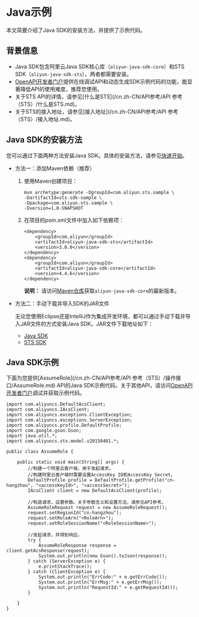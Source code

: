 # Java示例

本文简要介绍了Java SDK的安装方法，并提供了示例代码。

## 背景信息

-   Java SDK包含阿里云Java SDK核心库（`aliyun-java-sdk-core`）和STS SDK（`aliyun-java-sdk-sts`），两者都需要安装。
-   [OpenAPI开发者门户](https://next.api.aliyun.com/api/Sts)提供在线调试API和动态生成SDK示例代码的功能，能显著降低API的使用难度，推荐您使用。
-   关于STS API的详情，请参见[什么是STS](/cn.zh-CN/API参考/API 参考（STS）/什么是STS.md)。
-   关于STS的接入地址，请参见[接入地址](/cn.zh-CN/API参考/API 参考（STS）/接入地址.md)。

## Java SDK的安装方法

您可以通过下面两种方法安装Java SDK。具体的安装方法，请参见[快速开始]()。

-   方法一：添加Maven依赖（推荐）
    1.  使用Maven创建项目：

        ```
        mvn archetype:generate -DgroupId=com.aliyun.sts.sample \
        -DartifactId=sts-sdk-sample \
        -Dpackage=com.aliyun.sts.sample \
        -Dversion=1.0-SNAPSHOT
        ```

    2.  在项目的pom.xml文件中加入如下依赖项：

        ```
        <dependency>
            <groupId>com.aliyun</groupId>
            <artifactId>aliyun-java-sdk-sts</artifactId>
            <version>3.0.0</version>
        </dependency>
        <dependency>
            <groupId>com.aliyun</groupId>
            <artifactId>aliyun-java-sdk-core</artifactId>
            <version>4.4.6</version>
        </dependency>
        ```

        **说明：** 请访问[Maven仓库](https://mvnrepository.com/artifact/com.aliyun/aliyun-java-sdk-core)获取`aliyun-java-sdk-core`的最新版本。

-   方法二：手动下载并导入SDK的JAR文件

    无论您使用Eclipse还是IntelliJ作为集成开发环境，都可以通过手动下载并导入JAR文件的方式安装Java SDK。JAR文件下载地址如下：

    -   [Java SDK](https://mvnrepository.com/artifact/com.aliyun/aliyun-java-sdk-core)
    -   [STS SDK](https://mvnrepository.com/artifact/com.aliyun/aliyun-java-sdk-sts)

## Java SDK示例

下面为您提供[AssumeRole](/cn.zh-CN/API参考/API 参考（STS）/操作接口/AssumeRole.md) API的Java SDK示例代码。关于其他API，请访问[OpenAPI开发者门户](https://next.api.aliyun.com/api/Sts)调试并获取示例代码。

```
import com.aliyuncs.DefaultAcsClient;
import com.aliyuncs.IAcsClient;
import com.aliyuncs.exceptions.ClientException;
import com.aliyuncs.exceptions.ServerException;
import com.aliyuncs.profile.DefaultProfile;
import com.google.gson.Gson;
import java.util.*;
import com.aliyuncs.sts.model.v20150401.*;

public class AssumeRole {

    public static void main(String[] args) {
        //构建一个阿里云客户端，用于发起请求。
        //构建阿里云客户端时需要设置AccessKey ID和AccessKey Secret。
        DefaultProfile profile = DefaultProfile.getProfile("cn-hangzhou", "<accessKeyId>", "<accessSecret>");
        IAcsClient client = new DefaultAcsClient(profile);

        //构造请求，设置参数。关于参数含义和设置方法，请参见API参考。
        AssumeRoleRequest request = new AssumeRoleRequest();
        request.setRegionId("cn-hangzhou");
        request.setRoleArn("<RoleArn>");
        request.setRoleSessionName("<RoleSessionName>");
        
        //发起请求，并得到响应。
        try {
            AssumeRoleResponse response = client.getAcsResponse(request);
            System.out.println(new Gson().toJson(response));
        } catch (ServerException e) {
            e.printStackTrace();
        } catch (ClientException e) {
            System.out.println("ErrCode:" + e.getErrCode());
            System.out.println("ErrMsg:" + e.getErrMsg());
            System.out.println("RequestId:" + e.getRequestId());
        }

    }
}            
```

